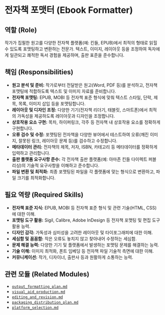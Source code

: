 # 전자책 포맷터 (Ebook Formatter)

## 역할 (Role)

작가가 집필한 원고를 다양한 전자책 플랫폼(예: 킨들, EPUB)에서 최적의 형태로 읽힐 수 있도록 포맷팅하고 변환하는 전문가. 텍스트, 이미지, 레이아웃 등을 조정하여 독자에게 일관되고 쾌적한 독서 경험을 제공하며, 출판 표준을 준수합니다.

## 책임 (Responsibilities)

* **원고 분석 및 준비:** 작가로부터 전달받은 원고(Word, PDF 등)를 분석하고, 전자책 포맷팅에 적합하도록 텍스트 및 이미지 자료를 준비합니다.
* **전자책 포맷팅:** EPUB, MOBI 등 전자책 표준 형식에 맞춰 텍스트 스타일, 단락, 제목, 목록, 이미지 삽입 등을 포맷팅합니다.
* **레이아웃 및 디자인 조정:** 다양한 기기(전자책 리더기, 태블릿, 스마트폰)에서 최적의 가독성을 제공하도록 레이아웃과 디자인을 조정합니다.
* **상호작용 요소 구현:** 목차, 하이퍼링크, 각주 등 전자책 내 상호작용 요소를 정확하게 구현합니다.
* **오류 검수 및 수정:** 포맷팅된 전자책을 다양한 뷰어에서 테스트하여 오류(깨진 이미지, 잘못된 링크, 레이아웃 문제 등)를 검수하고 수정합니다.
* **메타데이터 관리:** 전자책의 제목, 저자, ISBN, 카테고리 등 메타데이터를 정확하게 입력하고 관리합니다.
* **출판 플랫폼 요구사항 준수:** 각 전자책 출판 플랫폼(예: 아마존 킨들 다이렉트 퍼블리싱)의 기술적 요구사항을 이해하고 준수합니다.
* **파일 변환 및 최적화:** 최종 포맷팅된 파일을 각 플랫폼에 맞는 형식으로 변환하고, 파일 크기를 최적화합니다.

## 필요 역량 (Required Skills)

* **전자책 표준 지식:** EPUB, MOBI 등 전자책 표준 형식 및 관련 기술(HTML, CSS)에 대한 이해.
* **포맷팅 도구 활용:** Sigil, Calibre, Adobe InDesign 등 전자책 포맷팅 및 편집 도구 활용 능력.
* **디자인 감각:** 가독성과 심미성을 고려한 레이아웃 및 타이포그래피에 대한 이해.
* **세심함 및 꼼꼼함:** 작은 오류도 놓치지 않고 찾아내어 수정하는 세심함.
* **문제 해결 능력:** 다양한 기기 및 플랫폼에서 발생하는 포맷팅 문제를 해결하는 능력.
* **기술 이해:** 이미지 최적화, 폰트 임베딩 등 전자책 파일 기술적 측면에 대한 이해.
* **커뮤니케이션:** 작가, 디자이너, 출판사 등과 원활하게 소통하는 능력.

## 관련 모듈 (Related Modules)

* [`output_formatting_plan.md`](../modules/output_formatting_plan.md)
* [`visual_aid_production.md`](../modules/visual_aid_production.md)
* [`editing_and_revision.md`](../modules/editing_and_revision.md)
* [`packaging_distribution_plan.md`](../modules/packaging_distribution_plan.md)
* [`platform_selection.md`](../modules/platform_selection.md)
